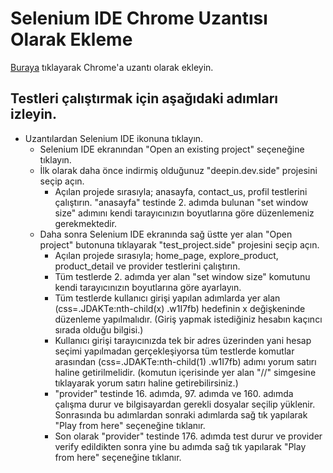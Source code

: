 # Selenium IDE Chrome Uzantısı Olarak Ekleme
[Buraya](https://chrome.google.com/webstore/detail/selenium-ide/mooikfkahbdckldjjndioackbalphokd) tıklayarak Chrome'a uzantı olarak ekleyin.
## Testleri çalıştırmak için aşağıdaki adımları izleyin.
- Uzantılardan Selenium IDE ikonuna tıklayın.
  * Selenium IDE ekranından "Open an existing project" seçeneğine tıklayın.
  * İlk olarak daha önce indirmiş olduğunuz "deepin.dev.side" projesini seçip açın.
    - Açılan projede sırasıyla; anasayfa, contact_us, profil testlerini çalıştırın. "anasayfa" testinde 2. adımda bulunan "set window size" adımını kendi tarayıcınızın boyutlarına göre düzenlemeniz gerekmektedir.
  * Daha sonra Selenium IDE ekranında sağ üstte yer alan "Open project" butonuna tıklayarak "test_project.side" projesini seçip açın.
    - Açılan projede sırasıyla; home_page, explore_product, product_detail ve provider testlerini çalıştırın.
    - Tüm testlerde 2. adımda yer alan "set window size" komutunu kendi tarayıcınızın boyutlarına göre ayarlayın.
    - Tüm testlerde kullanıcı girişi yapılan adımlarda yer alan (css=.JDAKTe:nth-child(x) .w1I7fb) hedefinin x değişkeninde düzenleme yapılmalıdır. (Giriş yapmak istediğiniz hesabın kaçıncı sırada olduğu bilgisi.)
    - Kullanıcı girişi tarayıcınızda tek bir adres üzerinden yani hesap seçimi yapılmadan gerçekleşiyorsa tüm testlerde komutlar arasından (css=.JDAKTe:nth-child(1) .w1I7fb) adımı yorum satırı haline getirilmelidir. (komutun içerisinde yer alan "//" simgesine tıklayarak yorum satırı haline getirebilirsiniz.)
    - "provider" testinde 16. adımda, 97. adımda ve 160. adımda çalışma durur ve bilgisayardan gerekli dosyalar seçilip yüklenir. Sonrasında bu adımlardan sonraki adımlarda sağ tık yapılarak "Play from here" seçeneğine tıklanır.
    - Son olarak "provider" testinde 176. adımda test durur ve provider verify edildikten sonra yine bu adımda sağ tık yapılarak "Play from here" seçeneğine tıklanır.

